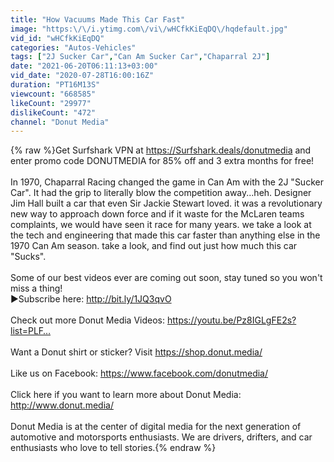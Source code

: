 ```yaml
---
title: "How Vacuums Made This Car Fast"
image: "https:\/\/i.ytimg.com\/vi\/wHCfkKiEqDQ\/hqdefault.jpg"
vid_id: "wHCfkKiEqDQ"
categories: "Autos-Vehicles"
tags: ["2J Sucker Car","Can Am Sucker Car","Chaparral 2J"]
date: "2021-06-20T06:11:13+03:00"
vid_date: "2020-07-28T16:00:16Z"
duration: "PT16M13S"
viewcount: "668585"
likeCount: "29977"
dislikeCount: "472"
channel: "Donut Media"
---
```

{% raw %}Get Surfshark VPN at <a rel="nofollow" target="blank" href="https://Surfshark.deals/donutmedia">https://Surfshark.deals/donutmedia</a> and enter promo code DONUTMEDIA for 85% off and 3 extra months for free!<br /><br />In 1970, Chaparral Racing changed the game in Can Am with the 2J &quot;Sucker Car&quot;.  It had the grip to literally blow the competition away...heh. Designer Jim Hall built a car that even Sir Jackie Stewart loved. it was a revolutionary new way to approach down force and if it waste for the McLaren teams complaints, we would have seen it race for many years. we take a look at the tech and engineering that made this car faster than anything else in the 1970 Can Am season. take a look, and find out just how much this car &quot;Sucks&quot;.<br /><br />Some of our best videos ever are coming out soon, stay tuned so you won't miss a thing!<br />►Subscribe here: <a rel="nofollow" target="blank" href="http://bit.ly/1JQ3qvO">http://bit.ly/1JQ3qvO</a><br /><br />Check out more Donut Media Videos: <a rel="nofollow" target="blank" href="https://youtu.be/Pz8IGLgFE2s?list=PLF…">https://youtu.be/Pz8IGLgFE2s?list=PLF…</a><br /><br />Want a Donut shirt or sticker?  Visit <a rel="nofollow" target="blank" href="https://shop.donut.media/">https://shop.donut.media/</a><br /><br />Like us on Facebook: <a rel="nofollow" target="blank" href="https://www.facebook.com/donutmedia/">https://www.facebook.com/donutmedia/</a><br /><br />Click here if you want to learn more about Donut Media: <a rel="nofollow" target="blank" href="http://www.donut.media/">http://www.donut.media/</a><br /><br />Donut Media is at the center of digital media for the next generation of automotive and motorsports enthusiasts. We are drivers, drifters, and car enthusiasts who love to tell stories.{% endraw %}
